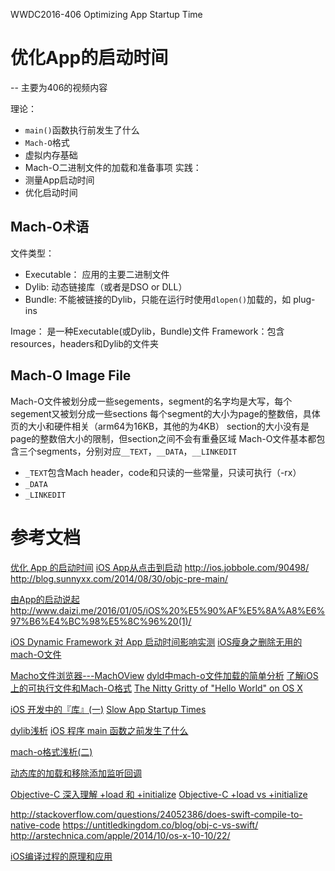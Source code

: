 WWDC2016-406 Optimizing App Startup Time

# 优化App的启动时间
 -- 主要为406的视频内容

理论：
* `main()`函数执行前发生了什么
* `Mach-O`格式
* 虚拟内存基础
* Mach-O二进制文件的加载和准备事项
实践：
* 测量App启动时间
* 优化启动时间

## Mach-O术语

文件类型：
* Executable： 应用的主要二进制文件
* Dylib: 动态链接库（或者是DSO or DLL）
* Bundle: 不能被链接的Dylib，只能在运行时使用`dlopen()`加载的，如 plug-ins

Image： 是一种Executable(或Dylib，Bundle)文件
Framework：包含resources，headers和Dylib的文件夹

## Mach-O Image File
Mach-O文件被划分成一些segements，segment的名字均是大写，每个segement又被划分成一些sections
每个segment的大小为page的整数倍，具体页的大小和硬件相关（arm64为16KB，其他的为4KB）
section的大小没有是page的整数倍大小的限制，但section之间不会有重叠区域
Mach-O文件基本都包含三个segments，分别对应`__TEXT`，`__DATA`，`__LINKEDIT`
* `_TEXT`包含Mach header，code和只读的一些常量，只读可执行（-rx）
* `_DATA`
* `_LINKEDIT`

# 参考文档
[优化 App 的启动时间](http://yulingtianxia.com/blog/2016/10/30/Optimizing-App-Startup-Time/)
[iOS App从点击到启动](http://www.jianshu.com/p/231b1cebf477)
http://ios.jobbole.com/90498/
http://blog.sunnyxx.com/2014/08/30/objc-pre-main/

[由App的启动说起](http://oncenote.com/2015/06/01/How-App-Launch/)
http://www.daizi.me/2016/01/05/iOS%20%E5%90%AF%E5%8A%A8%E6%97%B6%E4%BC%98%E5%8C%96%20(1)/
[](http://www.cnphp6.com/archives/760630)

[iOS Dynamic Framework 对 App 启动时间影响实测](http://ios.jobbole.com/90934/)
[iOS瘦身之删除无用的mach-O文件](http://mp.weixin.qq.com/s?__biz=MzA3ODg4MDk0Ng==&mid=2651112096&idx=1&sn=ce8fccce7d5f70e30c078e63e8ea0d15&scene=21#wechat_redirect)

[Macho文件浏览器---MachOView](http://www.jianshu.com/p/175925ab3355)
[dyld中mach-o文件加载的简单分析](http://turingh.github.io/2016/03/01/dyld%E4%B8%ADmacho%E5%8A%A0%E8%BD%BD%E7%9A%84%E7%AE%80%E5%8D%95%E5%88%86%E6%9E%90/)
[了解iOS上的可执行文件和Mach-O格式](http://www.cocoachina.com/mac/20150122/10988.html)
[The Nitty Gritty of "Hello World" on OS X](http://www.reinterpretcast.com/hello-world-mach-o)

[iOS 开发中的『库』(一)](http://www.jianshu.com/p/48aff237e8ff)
[Slow App Startup Times](http://useyourloaf.com/blog/slow-app-startup-times/)


[dylib浅析](http://makezl.github.io/2016/06/27/dylib/)
[iOS 程序 main 函数之前发生了什么](http://blog.sunnyxx.com/2014/08/30/objc-pre-main/)

[mach-o格式浅析(二)](http://www.cnblogs.com/tieyan/p/4462691.html)

[动态库的加载和移除添加监听回调](https://github.com/ddeville/ImageLogger/blob/master/Shared/LLImageLogger.m)

[Objective-C 深入理解 +load 和 +initialize](http://www.jianshu.com/p/872447c6dc3f)
[Objective-C +load vs +initialize](http://blog.leichunfeng.com/blog/2015/05/02/objective-c-plus-load-vs-plus-initialize/)

http://stackoverflow.com/questions/24052386/does-swift-compile-to-native-code
https://untitledkingdom.co/blog/obj-c-vs-swift/
http://arstechnica.com/apple/2014/10/os-x-10-10/22/

[iOS编译过程的原理和应用](http://www.kuqin.com/shuoit/20161216/353174.html)

